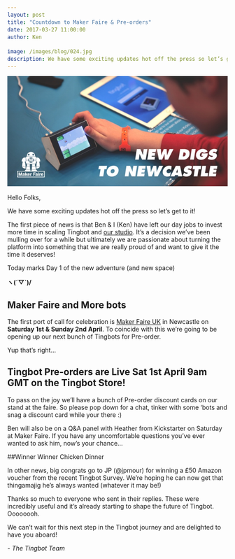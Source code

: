 ```yaml
---
layout: post
title: "Countdown to Maker Faire & Pre-orders"
date: 2017-03-27 11:00:00
author: Ken

image: /images/blog/024.jpg
description: We have some exciting updates hot off the press so let’s get to it!
---
```


![](/images/blog/024-1.jpg)


Hello Folks,

We have some exciting updates hot off the press so let’s get to it!

The first piece of news is that Ben & I (Ken) have left our day jobs to invest more time in scaling Tingbot and [our studio](//nordprojects.co). It’s a decision we’ve been mulling over for a while but ultimately we are passionate about turning the platform into something that we are really proud of and want to give it the time it deserves!

Today marks Day 1 of the new adventure (and new space)

**ヽ(´▽`)/**


## Maker Faire and More bots

The first port of call for celebration is [Maker Faire UK](//www.makerfaireuk.com/makers/tingbot-2/) in Newcastle on **Saturday 1st & Sunday 2nd April**. To coincide with this we’re going to be opening up our next bunch of Tingbots for Pre-order.

Yup that’s right...


## Tingbot Pre-orders are Live Sat 1st April 9am GMT on the Tingbot Store!

To pass on the joy we’ll have a bunch of Pre-order discount cards on our stand at the faire. So please pop down for a chat, tinker with some ‘bots and snag a discount card while your there :)

Ben will also be on a Q&A panel with Heather from Kickstarter on Saturday at Maker Faire. If you have any uncomfortable questions you’ve ever wanted to ask him, now’s your chance…


##Winner Winner Chicken Dinner

In other news, big congrats go to JP (@jpmour) for winning a £50 Amazon voucher from the recent Tingbot Survey. We’re hoping he can now get that thingamajig he’s always wanted (whatever it may be!)

Thanks so much to everyone who sent in their replies. These were incredibly useful and it’s already starting to shape the future of Tingbot. Oooooooh.

We can’t wait for this next step in the Tingbot journey and are delighted to have you aboard!

*- The Tingbot Team*